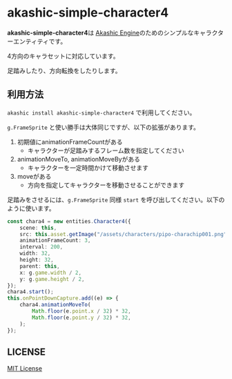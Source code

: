 # akashic-simple-character4

**akashic-simple-character4**は [Akashic Engine](https://akashic-games.github.io/)のためのシンプルなキャラクターエンティティです。

4方向のキャラセットに対応しています。

足踏みしたり、方向転換をしたりします。

## 利用方法

`akashic install akashic-simple-character4` で利用してください。

`g.FrameSprite` と使い勝手は大体同じですが、以下の拡張があります。

1. 初期値にanimationFrameCountがある
	- キャラクターが足踏みするフレーム数を指定してください
2. animationMoveTo, animationMoveByがある
	- キャラクターを一定時間かけて移動させます
3. moveがある
	- 方向を指定してキャラクターを移動させることができます

足踏みをさせるには、`g.FrameSprite` 同様 `start` を呼び出してください。以下のように使います。

```typescript
const chara4 = new entities.Character4({
	scene: this,
	src: this.asset.getImage("/assets/characters/pipo-charachip001.png"),
	animationFrameCount: 3,
	interval: 200,
	width: 32,
	height: 32,
	parent: this,
	x: g.game.width / 2,
	y: g.game.height / 2,
});
chara4.start();
this.onPointDownCapture.add((e) => {
	chara4.animationMoveTo(
		Math.floor(e.point.x / 32) * 32,
		Math.floor(e.point.y / 32) * 32,
	);
});
```

## LICENSE

[MIT License](./LICENSE)
